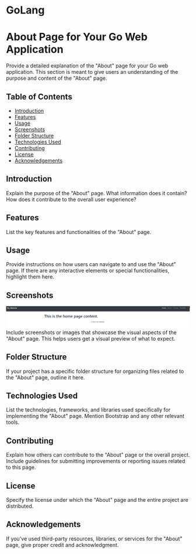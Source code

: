 # GoLang
# About Page for Your Go Web Application

Provide a detailed explanation of the "About" page for your Go web application. This section is meant to give users an understanding of the purpose and content of the "About" page.

## Table of Contents

- [Introduction](#introduction)
- [Features](#features)
- [Usage](#usage)
- [Screenshots](#screenshots)
- [Folder Structure](#folder-structure)
- [Technologies Used](#technologies-used)
- [Contributing](#contributing)
- [License](#license)
- [Acknowledgements](#acknowledgements)

## Introduction

Explain the purpose of the "About" page. What information does it contain? How does it contribute to the overall user experience?

## Features

List the key features and functionalities of the "About" page.

## Usage

Provide instructions on how users can navigate to and use the "About" page. If there are any interactive elements or special functionalities, highlight them here.

## Screenshots
![all text](https://github.com/sobuz80/GoLang/blob/main/Screenshot.png)
Include screenshots or images that showcase the visual aspects of the "About" page. This helps users get a visual preview of what to expect.

## Folder Structure

If your project has a specific folder structure for organizing files related to the "About" page, outline it here.

## Technologies Used

List the technologies, frameworks, and libraries used specifically for implementing the "About" page. Mention Bootstrap and any other relevant tools.

## Contributing

Explain how others can contribute to the "About" page or the overall project. Include guidelines for submitting improvements or reporting issues related to this page.

## License

Specify the license under which the "About" page and the entire project are distributed.

## Acknowledgements

If you've used third-party resources, libraries, or services for the "About" page, give proper credit and acknowledgment.

